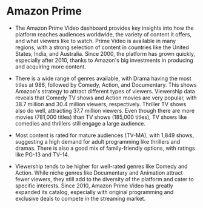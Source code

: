 # Amazon Prime 
* The Amazon Prime Video dashboard provides key insights into how the platform reaches audiences worldwide, the variety of content it offers, and what viewers like to watch. Prime Video is available in many regions, with a strong selection of content in countries like the United States, India, and Australia. Since 2000, the platform has grown quickly, especially after 2010, thanks to Amazon's big investments in producing and acquiring more content.

* There is a wide range of genres available, with Drama having the most titles at 986, followed by Comedy, Action, and Documentary. This shows Amazon's strategy to attract different types of viewers. Viewership data reveals that Comedy TV shows and Action movies are very popular, with 38.7 million and 30.4 million viewers, respectively. Thriller TV shows also do well, attracting 37.7 million viewers. Even though there are more movies (781,000 titles) than TV shows (185,000 titles), TV shows like comedies and thrillers still engage a large audience.

* Most content is rated for mature audiences (TV-MA), with 1,849 shows, suggesting a high demand for adult programming like thrillers and dramas. There is also a good mix of family-friendly options, with ratings like PG-13 and TV-14.

* Viewership tends to be higher for well-rated genres like Comedy and Action. While niche genres like Documentary and Animation attract fewer viewers, they still add to the diversity of the platform and cater to specific interests. Since 2010, Amazon Prime Video has greatly expanded its catalog, especially with original programming and exclusive deals to compete in the streaming market.

